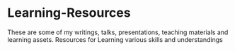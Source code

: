 # Learning-Resources
These are some of my writings, talks, presentations, teaching materials and learning assets. Resources for Learning various skills and understandings
